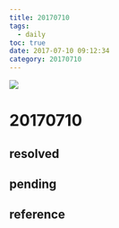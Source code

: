 ```yaml
---
title: 20170710
tags:
  - daily
toc: true
date: 2017-07-10 09:12:34
category: 20170710
---
```

![](/images/20170710.png)
<!--more-->

# 20170710

## resolved

## pending

## reference